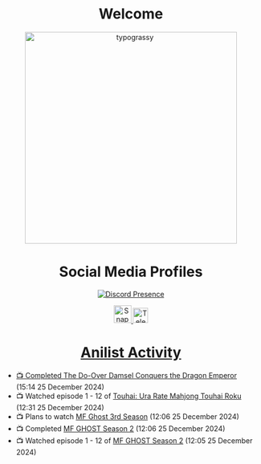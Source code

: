 <div align="center">

# Welcome
<a href="https://github.com/kawarimidoll/typograssy">
    <img alt="typograssy" src="https://typograssy.deno.dev/api?text=%E3%82%88%E3%81%86%E3%81%93%E3%81%9D%E3%81%BF%E3%81%AA%E3%81%95%E3%82%93%20-%20Sheby--&&l0=none&l1=82d9d0&l2=027353&l3=038c4c&l4=01402e&bg=none&frame=none&speed=100&comment=" width="421.99">
</a>

</div>

<div align="center">

# Social Media Profiles

[![Discord Presence](https://lanyard.cnrad.dev/api/612532963938271232)](https://discord.com/users/612532963938271232)


<a href="https://www.snapchat.com/add/a.sheby" title="Snapchat Profile">
    <img src="https://www.freepnglogos.com/uploads/snapchat-logo-png-0.png" width="35" alt="Snapchat Logo" />


<a href="https://t.me/ASheby" title="Telegram Profile">
    <img src="https://www.freepnglogos.com/uploads/telegram-logo-png-0.png" width="30" alt="Telegram Logo" />


</div>

<div align="center">

# Anilist Activity

</div>

<!-- ANILIST_ACTIVITY:start -->

-   📺 Completed [The Do-Over Damsel Conquers the Dragon Emperor](https://anilist.co/anime/164299) (15:14 25 December 2024)
-   📺 Watched episode 1 - 12 of [Touhai: Ura Rate Mahjong Touhai Roku](https://anilist.co/anime/173263) (12:31 25 December 2024)
-   📺 Plans to watch [MF Ghost 3rd Season](https://anilist.co/anime/185753) (12:06 25 December 2024)
-   📺 Completed [MF GHOST Season 2](https://anilist.co/anime/171642) (12:06 25 December 2024)
-   📺 Watched episode 1 - 12 of [MF GHOST Season 2](https://anilist.co/anime/171642) (12:05 25 December 2024)

<!-- ANILIST_ACTIVITY:end -->
